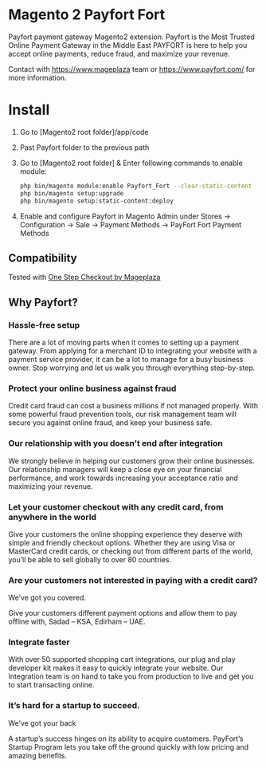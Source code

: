 Magento 2 Payfort Fort
======================

Payfort payment gateway Magento2 extension. Payfort is the Most Trusted Online Payment Gateway in the Middle East
PAYFORT is here to help you accept online payments, reduce fraud, and maximize your revenue.

Contact with https://www.mageplaza team or https://www.payfort.com/ for more information.


Install
=======

1. Go to [Magento2 root folder]/app/code

2. Past Payfort folder to the previous path

3. Go to [Magento2 root folder] & Enter following commands to enable module:

    ```bash
    php bin/magento module:enable Payfort_Fort --clear-static-content
    php bin/magento setup:upgrade
    php bin/magento setup:static-content:deploy

    ```
4. Enable and configure Payfort in Magento Admin under Stores -> Configuration -> Sale -> Payment Methods -> PayFort Fort Payment Methods


## Compatibility


Tested with [One Step Checkout by Mageplaza](https://www.mageplaza.com/magento-2-one-step-checkout-extension/)

## Why Payfort?


### Hassle-free setup


There are a lot of moving parts when it comes to setting up a payment gateway. From applying for a merchant ID to integrating your website with a payment service provider, it can be a lot to manage for a busy business owner. Stop worrying and let us walk you through everything step-by-step.


### Protect your online business against fraud

Credit card fraud can cost a business millions if not managed properly. With some powerful fraud prevention tools, our risk management team will secure you against online fraud, and keep your business safe.



### Our relationship with you doesn’t end after integration

We strongly believe in helping our customers grow their online businesses. Our relationship managers will keep a close eye on your financial performance, and work towards increasing your acceptance ratio and maximizing your revenue.


### Let your customer checkout with any credit card, from anywhere in the world

Give your customers the online shopping experience they deserve with simple and friendly checkout options. Whether they are using Visa or MasterCard credit cards, or checking out from different parts of the world, you’ll be able to sell globally to over 80 countries.


### Are your customers not interested in paying with a credit card?
We’ve got you covered.

Give your customers different payment options and allow them to pay offline with, Sadad – KSA, Edirham – UAE.

### Integrate faster

With over 50 supported shopping cart integrations, our plug and play developer kit makes it easy to quickly integrate your website. Our Integration team is on hand to take you from production to live and get you to start transacting online.

### It’s hard for a startup to succeed.
We’ve got your back

A startup’s success hinges on its ability to acquire customers. PayFort’s Startup Program lets you take off the ground quickly with low pricing and amazing benefits.

